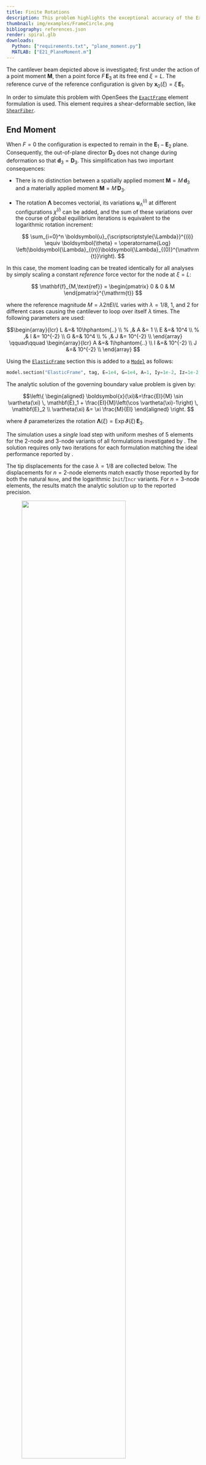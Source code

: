 ```yaml
---
title: Finite Rotations
description: This problem highlights the exceptional accuracy of the ExactFrame formulation for simulating large deformations
thumbnail: img/examples/FrameCircle.png
bibliography: references.json
render: spiral.glb
downloads:
  Python: ["requirements.txt", "plane_moment.py"]
  MATLAB: ["E21_PlaneMoment.m"]
---
```



The cantilever beam depicted above is investigated; first under the
action of a point moment $\boldsymbol{M}$, then a point force $F \, \mathbf{E}_3$ at its free end $\xi=L$. 
The reference curve of the reference configuration is given by $\boldsymbol{x}_0(\xi) = \xi\,\mathbf{E}_1$. 

In order to simulate this problem with OpenSees the [`ExactFrame`](https://xara.so/user/manual/model/elements/frame/ExactFrame.html) element
formulation is used. This element requires a shear-deformable section, like [`ShearFiber`](https://xara.so/user/manual/section/ShearFiber.html).

## End Moment

When $F = 0$ the configuration is expected to remain in the $\mathbf{E}_1 - \mathbf{E}_2$ plane. 
Consequently, the out-of-plane director $\mathbf{D}_3$ does not change during deformation so that
$\mathbf{d}_3 = \mathbf{D}_3$. 
This simplification has two important consequences:

- There is no distinction between a spatially applied moment
  $\boldsymbol{M} = M \, \mathbf{d}_3$ and a materially applied moment
  $\boldsymbol{M} = M \, \mathbf{D}_3$.

- The rotation $\boldsymbol{\Lambda}$ becomes vectorial, its
  variations $\boldsymbol{u}_{\scriptscriptstyle{\Lambda}}^{(i)}$ at
  different configurations $\chi^{(i)}$ can be added, and the sum of
  these variations over the course of global equilibrium iterations is
  equivalent to the logarithmic rotation increment:

  $$
  \sum_{i=0}^n \boldsymbol{u}_{\scriptscriptstyle{\Lambda}}^{(i)} \equiv \boldsymbol{\theta} 
       = \operatorname{Log} \left(\boldsymbol{\Lambda}_{(n)}\boldsymbol{\Lambda}_{(0)}^{\mathrm{t}}\right).
  $$

In this case, the moment loading can be treated identically for all
analyses by simply scaling a constant *reference* force vector for the
node at $\xi=L$: 

$$
\mathbf{f}_{M,\text{ref}} 
= \begin{pmatrix}
     0 & 0 & M
\end{pmatrix}^{\mathrm{t}}
$$

where the reference magnitude $M = \lambda 2 \pi EI/L$ varies with $\lambda=1/8, \ 1$, and $2$ for
different cases causing the cantilever to loop over itself $\lambda$
times. 
The following parameters are used: 

$$\begin{array}{lcr}
    L  &=&    10\hphantom{..}    \\ % ,& A  &= 1 \\
    E  &=&    10^4  \\ % ,& I  &= 10^{-2} \\
    G  &=&    10^4  \\ % ,& J  &= 10^{-2} \\
\end{array}
\qquad\qquad
\begin{array}{lcr}
    A  &=& 1\hphantom{..} \\
    I  &=& 10^{-2} \\
    J  &=& 10^{-2} \\
\end{array}
$$

Using the [`ElasticFrame`](https://xara.so/user/manual/section/ElasticFrame.html) section this is added to a [`Model`](https://xara.so/user/manual/model/model_class.html) as follows:

```python
model.section("ElasticFrame", tag, E=1e4, G=1e4, A=1, Iy=1e-2, Iz=1e-2, J=1e-2)
```

The analytic solution of the governing boundary value problem is given by: 

$$\left\{
  \begin{aligned}
  \boldsymbol{x}(\xi)&=\frac{EI}{M} \sin \vartheta(\xi) \, \mathbf{E}_1
                      + \frac{EI}{M}\left(\cos \vartheta(\xi)-1\right) \, \mathbf{E}_2 \\
    \vartheta(\xi)   &=  \xi \frac{M}{EI}
  \end{aligned}
\right.
$$

where $\vartheta$ parameterizes the rotation
$\boldsymbol{\Lambda}(\xi) = \operatorname{Exp} \vartheta(\xi) \, \mathbf{E}_3$.

The simulation uses a *single* load step with uniform
meshes of 5 elements for the 2-node and 3-node variants of all
formulations investigated by <cite key="perez2024nonlinear"></cite>. 
The solution requires only two iterations for
each formulation matching the ideal performance reported by <cite key="simo1986threedimensional"></cite>. 

The tip displacements for the case $\lambda = 1/8$ are collected below.
The displacements for $n=2$-node elements match exactly those reported by
<cite key="ibrahimbegović1995computational"></cite> for both the natural `None`, and the
logarithmic `Init`/`Incr` variants. 
For $n=3$-node elements, the results match the analytic solution up to the reported precision.

<figure id="fig:helical-a">
<img src="img/Figure_1a.png" style="width:80.0%" />
</figure>
<figcaption>Deformed configuration of cantilever beam under two moment magnitudes.</figcaption>

![Tip displacements](img/displacement.png)

## End Force

In this case the cantilever beam is subjected only to a transverse force
of $\boldsymbol{F} = 10 \, \mathbf{E}_2$ in a single step. The
simulation uses the following geometric and material properties from the
literature: 

$$
\begin{array}{lr}
L  =&    1 \\
E  =&   10 \\
\hphantom{.}
% G  =   GAv/A
\end{array}
\qquad 
\begin{array}{lr}
A  =&   10^7 \\
I  =&    1   \\
J  =&   10^7 \\
\end{array}
$$

Two values for the shear modulus $G$ are used with a shear
stiffness $GA$ of $500$ and $10$, respectively, the latter representing
the case with significant shear deformations.
Table (#tab:transv) presents the numerical tip displacements and the
analytic solution from <cite key="batista2016closedform"></cite> using Jacobi elliptic
functions and accounting for flexural and shear deformations. The
analysis uses both 2-node and 4-node elements. For the sake of brevity,
the results are reported only for the variants using the same
parameterization as the wrapped element's interpolation.

## References

- NAFEMS Finite Element Methods & Standards, Abbassian, F., Dawswell, D. J., and Knowles, N. C.,
  Selected Benchmarks for Non-Linear Behavior of 3D-Beams. Glasgow: NAFEMS, Publication NNB, Rev. 1, Oct. 1989. 
  Test NL5.

<div id="bibliography-list"></div>

